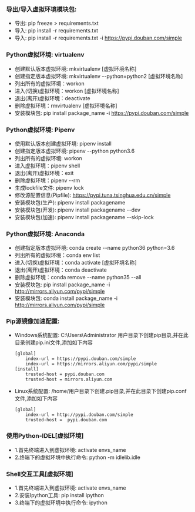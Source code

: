 ### 导出/导入虚拟环境模块包:
- 导出: pip freeze > requirements.txt
- 导入: pip install -r requirements.txt
- 导入: pip install -r requirements.txt -i https://pypi.douban.com/simple  

### Python虚拟环境: virtualenv
- 创建默认版本虚拟环境: mkvirtualenv [虚拟环境名称]
- 创建指定版本虚拟环境: mkvirtualenv --python=python2 [虚拟环境名称]
- 列出所有的虚拟环境：workon
- 进入(切换)虚拟环境：workon [虚拟环境名称]
- 退出(离开)虚拟环境：deactivate
- 删除虚拟环境：rmvirtualenv [虚拟环境名称]
- 安装模块包: pip install package_name -i https://pypi.douban.com/simple 

### Python虚拟环境: Pipenv
- 使用默认版本创建虚拟环境: pipenv install 
- 创建指定版本虚拟环境: pipenv --python python3.6
- 列出所有的虚拟环境: workon
- 进入虚拟环境：pipenv shell 
- 退出(离开)虚拟环境：exit
- 删除虚拟环境：pipenv --rm
- 生成lockfile文件: pipenv lock
- 修改源配置信息(Pipfile): https://pypi.tuna.tsinghua.edu.cn/simple
- 安装模块包(生产): pipenv install packagename 
- 安装模块包(开发): pipenv install packagename --dev
- 安装模块包(加速): pipenv install packagename --skip-lock

### Python虚拟环境: Anaconda
- 创建指定版本虚拟环境: conda create --name python36 python=3.6
- 列出所有的虚拟环境：conda env list
- 进入(切换)虚拟环境：conda activate [虚拟环境名称]
- 退出(离开)虚拟环境：conda deactivate
- 删除虚拟环境：conda remove --name python35 --all
- 安装模块包: pip install package_name -i http://mirrors.aliyun.com/pypi/simple
- 安装模块包: conda install package_name -i http://mirrors.aliyun.com/pypi/simple

### Pip源镜像加速配置: 
- Windows系统配置: C:\Users\Administrator 用户目录下创建pip目录,并在此目录创建pip.ini文件,添加如下内容
    ```
    [global]
        index-url = https://pypi.douban.com/simple
        index-url = https://mirrors.aliyun.com/pypi/simple	
    [install]
        trusted-host = pypi.douban.com
        trusted-host = mirrors.aliyun.com
    ```
- Linux系统配置: /home/用户目录下创建.pip目录,并在此目录下创建pip.conf文件,添加如下内容
    ```
    [global]
        index-url = http://pypi.douban.com/simple
        trusted-host =  pypi.douban.com
    ```

### 使用Python-IDEL[虚拟环境]
- 1.首先终端进入到虚拟环境: activate envs_name
- 2.终端下的虚拟环境中执行命令: python -m idlelib.idle

### Shell交互工具[虚拟环境]
- 1.首先终端进入到虚拟环境: activate envs_name
- 2.安装Ipython工具: pip install ipython
- 3.终端下的虚拟环境中执行命令: ipython



